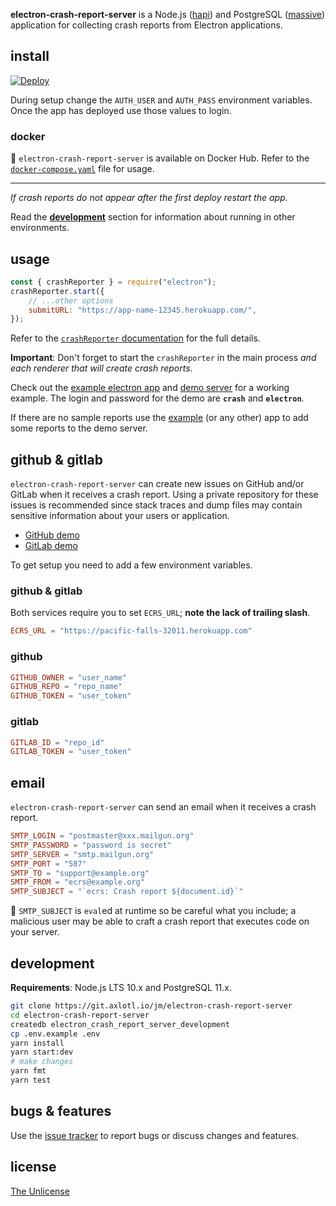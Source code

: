 **electron-crash-report-server** is a Node.js ([hapi]) and PostgreSQL
([massive]) application for collecting crash reports from Electron applications.

## install

[![Deploy][deploy-img]][deploy-url]

During setup change the `AUTH_USER` and `AUTH_PASS` environment variables. Once
the app has deployed use those values to login.

### docker

🐳 `electron-crash-report-server` is available on Docker Hub. Refer to the
[`docker-compose.yaml`][docker-compose] file for usage.

--- 

_If crash reports do not appear after the first deploy restart the app._

Read the [**development**](#development) section for information about running
in other environments.

## usage

```javascript
const { crashReporter } = require("electron");
crashReporter.start({
	// ...other options
	submitURL: "https://app-name-12345.herokuapp.com/",
});
```

Refer to the [`crashReporter` documentation][docs] for the full details.

**Important**: Don't forget to start the `crashReporter` in the main process
_and each renderer that will create crash reports_.

Check out the [example electron app][example] and [demo server][demo] for a
working example. The login and password for the demo are **`crash`** and
**`electron`**.

If there are no sample reports use the [example] (or any other) app to add some
reports to the demo server.

## github & gitlab

`electron-crash-report-server` can create new issues on GitHub and/or GitLab
when it receives a crash report. Using a private repository for these issues is
recommended since stack traces and dump files may contain sensitive information
about your users or application.

- [GitHub demo](https://github.com/johnmuhl/crash-reports/issues)
- [GitLab demo](https://gitlab.com/johnmuhl/crash-reports/issues)

To get setup you need to add a few environment variables.

### github & gitlab

Both services require you to set `ECRS_URL`; **note the lack of trailing
slash**.

```toml
ECRS_URL = "https://pacific-falls-32011.herokuapp.com"
```

### github

```toml
GITHUB_OWNER = "user_name"
GITHUB_REPO = "repo_name"
GITHUB_TOKEN = "user_token"
```

### gitlab

```toml
GITLAB_ID = "repo_id"
GITLAB_TOKEN = "user_token"
```

## email

`electron-crash-report-server` can send an email when it receives a crash
report.

```toml
SMTP_LOGIN = "postmaster@xxx.mailgun.org"
SMTP_PASSWORD = "password is secret"
SMTP_SERVER = "smtp.mailgun.org"
SMTP_PORT = "587"
SMTP_TO = "support@example.org"
SMTP_FROM = "ecrs@example.org"
SMTP_SUBJECT = "`ecrs: Crash report ${document.id}`"
```

🚨 `SMTP_SUBJECT` is `eval`ed at runtime so be careful what you include; a
malicious user may be able to craft a crash report that executes code on your
server.

## development

**Requirements**: Node.js LTS 10.x and PostgreSQL 11.x.

```sh
git clone https://git.axlotl.io/jm/electron-crash-report-server
cd electron-crash-report-server
createdb electron_crash_report_server_development
cp .env.example .env
yarn install
yarn start:dev
# make changes
yarn fmt
yarn test
```

## bugs & features

Use the [issue tracker][issues] to report bugs or discuss changes and features.

## license

[The Unlicense][license]

[hapi]: https://hapijs.com/
[massive]: https://massivejs.org/
[deploy-img]:
	https://img.shields.io/badge/deploy-heroku-%237056BF.svg?style=for-the-badge
[deploy-url]: https://heroku.com/deploy
[docker-compose]:
	https://git.axlotl.io/jm/electron-crash-report-server/blob/master/docker-compose.yaml
[docs]: https://electronjs.org/docs/api/crash-reporter
[example]: https://git.axlotl.io/jm/electron-bomb
[demo]: https://pacific-falls-32011.herokuapp.com/
[issues]: https://git.axlotl.io/jm/electron-crash-report-server/issues
[license]:
	https://git.axlotl.io/jm/electron-crash-report-server/blob/master/LICENSE.markdown
